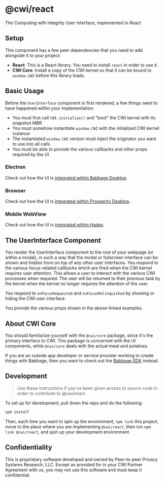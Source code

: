 # @cwi/react

The Computing with Integrity User Interface, implemented in React

## Setup

This component has a few peer dependencies that you need to add alongside it to your project:

- **React**: This is a React library. You need to install `react` in order to use it.
- **CWI Core**: Install a copy of the CWI kernel so that it can be bound to `window.CWI` before this library loads.

## Basic Usage

Before the `UserInterface` component is first rendered, a few things need to have happened within your implementation:
- You must first call `CWI.initialize()` and "boot" the CWI kernel with its snapshot MBR
- You must somehow instantiate `window.CWI` with the initialized CWI kernel instance
- The instantiated `window.CWI` version must inject the originator you want to use into all calls
- You must be able to provide the various callbacks and other props required by the UI

### Electron

Check out how the UI is [integrated within Babbage Desktop](https://github.com/p2ppsr/babbage-desktop/blob/master/src/index.js).

### Browser

Check out how the UI is [integrated within Prosperity Desktop](https://github.com/p2ppsr/prosperity/blob/master/src/index.js).

### Mobile WebView

Check out how the UI is [integrated within Hades](https://github.com/p2ppsr/hades/blob/master/src/index.js).

## The UserInterface Component

You render the UserInterface component to the root of your webpage (or within a modal), in such a way that the modal or fullscreen interface can be shown and hidden from on top of any other user interfaces. You respond to the various focus-related callbacks which are fired when the CWI kernel requires user attention. This allows a user to interact with the various CWI processes when required. The user will be returned to their previous task by the kernel when the kernel no longer requires the attention of the user.

You respond to `onFocusRequested` and `onFocusRelinquished` by showing or hiding the CWI user interface.

You provide the various props shown in the above-linked examples.

## About CWI Core

You should familiarize yourself with the `@cwi/core` package, since it's the primary interface to CWI. This package is concerned with the UI components, while `@cwi/core` deals with the actual meat and potatoes.

If you are an outside app developer or service provider working to create things with Babbage, then you want to check out the [Babbage SDK](https://projectbabbage.com/sdk) instead.

## Development

> Use these instructions if you've been given access to source code in order to contribute to @cwi/react.

To set up for development, pull down the repo and do the following:

```bash
npm install
```

Then, each time you want to spin up the environment, `npm link` this project, move to the place where you are implementing `@cwi/react`, then run `npm link @cwi/react`, and spin up your development environment.

## Confidentiality

This is proprietary software developed and owned by Peer-to-peer Privacy Systems Research, LLC. 
Except as provided for in your CWI Partner Agreement with us, you may not use this software and 
must keep it confidential.